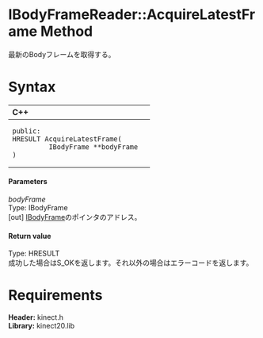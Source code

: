 IBodyFrameReader::AcquireLatestFrame Method  
===========================================  

最新のBodyフレームを取得する。 <span id="syntaxSection"></span>

Syntax  
======  

<table>
<colgroup>
<col width="100%" />
</colgroup>
<thead>
<tr class="header">
<th align="left">C++</th>
</tr>
</thead>
<tbody>
<tr class="odd">
<td align="left"><pre><code>public:  
HRESULT AcquireLatestFrame(  
         IBodyFrame **bodyFrame  
)</code></pre></td>
</tr>
</tbody>
</table>

<span id="ID4EG"></span>
#### Parameters  

*bodyFrame*    
Type: IBodyFrame  
[out] [IBodyFrame](../../IBodyFrame_Interface.md)のポインタのアドレス。  

<span id="ID4EP"></span>
#### Return value  

Type: HRESULT  
成功した場合はS\_OKを返します。それ以外の場合はエラーコードを返します。  

<span id="requirements"></span>

Requirements  
============  

**Header:** kinect.h  
**Library:** kinect20.lib  



<!--Please do not edit the data in the comment block below.-->
<!--
TOCTitle : AcquireLatestFrame Method
RLTitle : IBodyFrameReader::AcquireLatestFrame Method
KeywordK : AcquireLatestFrame method
KeywordK : IBodyFrameReader::AcquireLatestFrame method
KeywordF : IBodyFrameReader::AcquireLatestFrame
KeywordF : AcquireLatestFrame
KeywordF : Microsoft.Kinect.kinect.IBodyFrameReader.AcquireLatestFrame(IBodyFrame@)
KeywordA : M:Microsoft.Kinect.kinect.IBodyFrameReader.AcquireLatestFrame(IBodyFrame@)
AssetID : M:Microsoft.Kinect.kinect.IBodyFrameReader.AcquireLatestFrame(IBodyFrame@)
Locale : en-us
CommunityContent : 1
APIType : Managed
APILocation : 
APIName : Microsoft.Kinect.kinect.IBodyFrameReader::AcquireLatestFrame
TargetOS : Windows
TopicType : kbSyntax
DevLang : C++
DocSet : K4Wv2
ProjType : K4Wv2Proj
Technology : Kinect for Windows
Product : Kinect for Windows SDK v2
productversion : 20
-->
